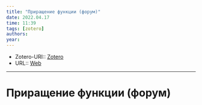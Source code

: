 ```yaml
---
title: "Приращение функции (форум)"
date: 2022.04.17
time: 11:39
tags: [zotero]
authors: 
year: 
---
```


- Zotero-URI:: [Zotero](zotero://select/items/@PrirashchenieFunkciiForum)
- URL:: [Web](https://yandex.ru/q/question/obiasnite_pozhaluista_poniatnym_iazykom_i_0a750b21/)

---

# Приращение функции (форум)


